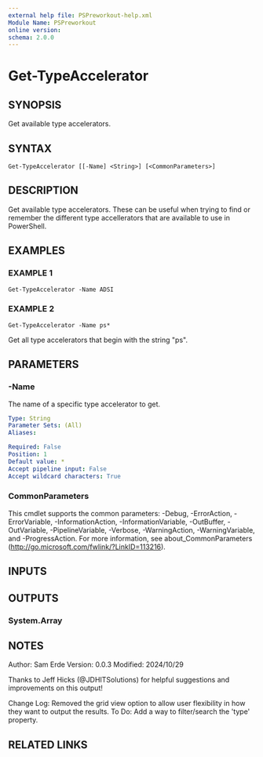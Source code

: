 ```yaml
---
external help file: PSPreworkout-help.xml
Module Name: PSPreworkout
online version:
schema: 2.0.0
---
```


# Get-TypeAccelerator

## SYNOPSIS
Get available type accelerators.

## SYNTAX

```
Get-TypeAccelerator [[-Name] <String>] [<CommonParameters>]
```

## DESCRIPTION
Get available type accelerators.
These can be useful when trying to find or remember the different type accellerators that are available to use in PowerShell.

## EXAMPLES

### EXAMPLE 1
```
Get-TypeAccelerator -Name ADSI
```

### EXAMPLE 2
```
Get-TypeAccelerator -Name ps*
```

Get all type accelerators that begin with the string "ps".

## PARAMETERS

### -Name
The name of a specific type accelerator to get.

```yaml
Type: String
Parameter Sets: (All)
Aliases:

Required: False
Position: 1
Default value: *
Accept pipeline input: False
Accept wildcard characters: True
```

### CommonParameters
This cmdlet supports the common parameters: -Debug, -ErrorAction, -ErrorVariable, -InformationAction, -InformationVariable, -OutBuffer, -OutVariable, -PipelineVariable, -Verbose, -WarningAction, -WarningVariable, and -ProgressAction. 
For more information, see about_CommonParameters (http://go.microsoft.com/fwlink/?LinkID=113216).

## INPUTS

## OUTPUTS

### System.Array
## NOTES
Author: Sam Erde
Version: 0.0.3
Modified: 2024/10/29

Thanks to Jeff Hicks (@JDHITSolutions) for helpful suggestions and improvements on this output!

Change Log: Removed the grid view option to allow user flexibility in how they want to output the results.
To Do: Add a way to filter/search the 'type' property.

## RELATED LINKS
